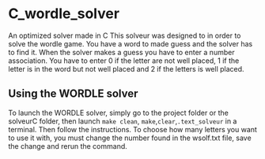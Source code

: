 # C_wordle_solver
An optimized solver made in C
This solveur was designed to in order to solve the wordle game. You have a word to made guess and the solver has to find it. When the solver makes a guess you have to enter a number association. You have to enter 0 if the letter are not well placed, 1 if the letter is in the word but not well placed and 2 if the letters is well placed.

## Using the WORDLE solver

To launch the WORDLE solver, simply go to the project folder or the solveurC folder, then launch  `make clean`, `make`,`clear`,`.text_solveur` in a terminal. Then follow the instructions.
To choose how many letters you want to use it with, you must change the number found in the wsolf.txt file, save the change and rerun the command.